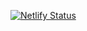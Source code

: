 [![Netlify Status](https://api.netlify.com/api/v1/badges/9d4da2c7-e678-4132-8438-f2dd64c80d5e/deploy-status)](https://app.netlify.com/sites/inspiring-taiyaki-98b892/deploys)